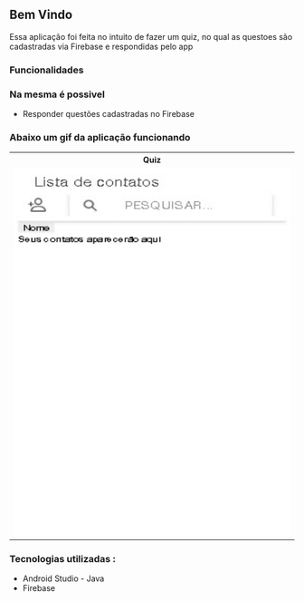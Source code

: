 ## Bem Vindo

Essa aplicação foi feita no intuito de fazer um quiz, no qual as questoes são cadastradas via Firebase e respondidas pelo app

### Funcionalidades

### Na mesma é possivel

- Responder questões cadastradas no Firebase

### Abaixo um gif da aplicação funcionando

<table>
<tbody>
<tr>
  <th>Quiz</th>
</tr>
<tr>
<td><img src="https://raw.githubusercontent.com/DaniloDev/listadecontatos/main/src/assets/imgs/gif1.gif?raw=true" height="650" width="1060" style="max-width:100%;">
</td>

</tr>
</tbody>
</table>

### Tecnologias utilizadas :
  - Android Studio - Java
  - Firebase



